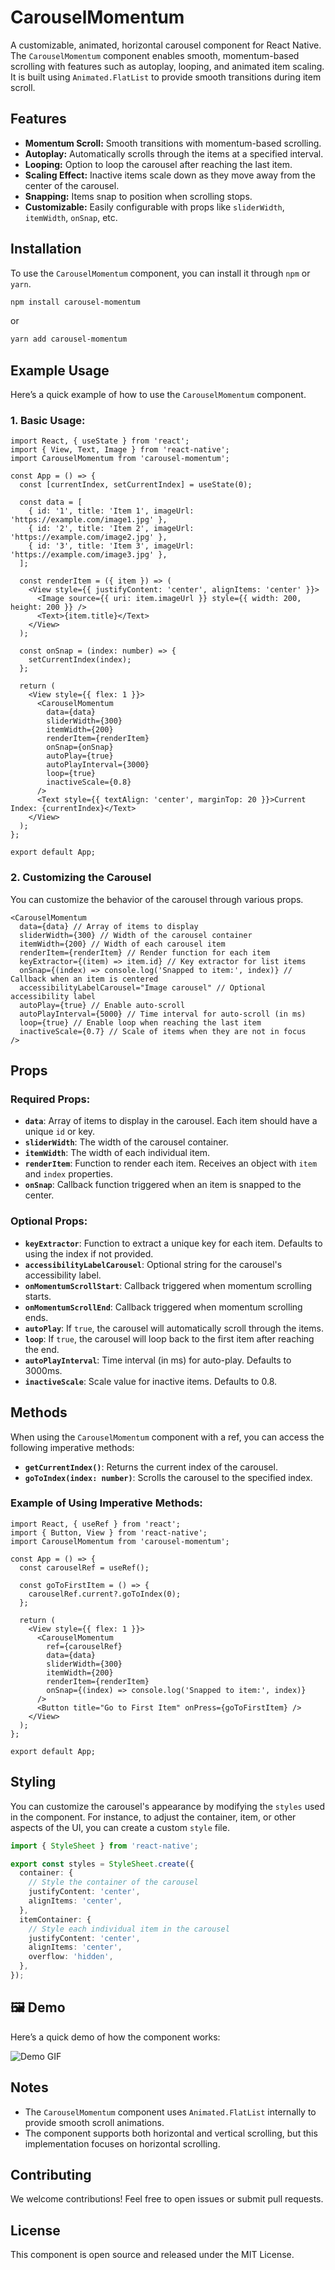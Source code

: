# CarouselMomentum

A customizable, animated, horizontal carousel component for React Native. The `CarouselMomentum` component enables smooth, momentum-based scrolling with features such as autoplay, looping, and animated item scaling. It is built using `Animated.FlatList` to provide smooth transitions during item scroll.

## Features
- **Momentum Scroll:** Smooth transitions with momentum-based scrolling.
- **Autoplay:** Automatically scrolls through the items at a specified interval.
- **Looping:** Option to loop the carousel after reaching the last item.
- **Scaling Effect:** Inactive items scale down as they move away from the center of the carousel.
- **Snapping:** Items snap to position when scrolling stops.
- **Customizable:** Easily configurable with props like `sliderWidth`, `itemWidth`, `onSnap`, etc.

## Installation

To use the `CarouselMomentum` component, you can install it through `npm` or `yarn`.

```bash
npm install carousel-momentum
```

or

```bash
yarn add carousel-momentum
```

## Example Usage

Here’s a quick example of how to use the `CarouselMomentum` component.

### 1. Basic Usage:

```tsx
import React, { useState } from 'react';
import { View, Text, Image } from 'react-native';
import CarouselMomentum from 'carousel-momentum';

const App = () => {
  const [currentIndex, setCurrentIndex] = useState(0);

  const data = [
    { id: '1', title: 'Item 1', imageUrl: 'https://example.com/image1.jpg' },
    { id: '2', title: 'Item 2', imageUrl: 'https://example.com/image2.jpg' },
    { id: '3', title: 'Item 3', imageUrl: 'https://example.com/image3.jpg' },
  ];

  const renderItem = ({ item }) => (
    <View style={{ justifyContent: 'center', alignItems: 'center' }}>
      <Image source={{ uri: item.imageUrl }} style={{ width: 200, height: 200 }} />
      <Text>{item.title}</Text>
    </View>
  );

  const onSnap = (index: number) => {
    setCurrentIndex(index);
  };

  return (
    <View style={{ flex: 1 }}>
      <CarouselMomentum
        data={data}
        sliderWidth={300}
        itemWidth={200}
        renderItem={renderItem}
        onSnap={onSnap}
        autoPlay={true}
        autoPlayInterval={3000}
        loop={true}
        inactiveScale={0.8}
      />
      <Text style={{ textAlign: 'center', marginTop: 20 }}>Current Index: {currentIndex}</Text>
    </View>
  );
};

export default App;
```

### 2. Customizing the Carousel

You can customize the behavior of the carousel through various props.

```tsx
<CarouselMomentum
  data={data} // Array of items to display
  sliderWidth={300} // Width of the carousel container
  itemWidth={200} // Width of each carousel item
  renderItem={renderItem} // Render function for each item
  keyExtractor={(item) => item.id} // Key extractor for list items
  onSnap={(index) => console.log('Snapped to item:', index)} // Callback when an item is centered
  accessibilityLabelCarousel="Image carousel" // Optional accessibility label
  autoPlay={true} // Enable auto-scroll
  autoPlayInterval={5000} // Time interval for auto-scroll (in ms)
  loop={true} // Enable loop when reaching the last item
  inactiveScale={0.7} // Scale of items when they are not in focus
/>
```

## Props

### Required Props:

- **`data`**: Array of items to display in the carousel. Each item should have a unique `id` or key.
- **`sliderWidth`**: The width of the carousel container.
- **`itemWidth`**: The width of each individual item.
- **`renderItem`**: Function to render each item. Receives an object with `item` and `index` properties.
- **`onSnap`**: Callback function triggered when an item is snapped to the center.

### Optional Props:

- **`keyExtractor`**: Function to extract a unique key for each item. Defaults to using the index if not provided.
- **`accessibilityLabelCarousel`**: Optional string for the carousel's accessibility label.
- **`onMomentumScrollStart`**: Callback triggered when momentum scrolling starts.
- **`onMomentumScrollEnd`**: Callback triggered when momentum scrolling ends.
- **`autoPlay`**: If `true`, the carousel will automatically scroll through the items.
- **`loop`**: If `true`, the carousel will loop back to the first item after reaching the end.
- **`autoPlayInterval`**: Time interval (in ms) for auto-play. Defaults to 3000ms.
- **`inactiveScale`**: Scale value for inactive items. Defaults to 0.8.

## Methods

When using the `CarouselMomentum` component with a ref, you can access the following imperative methods:

- **`getCurrentIndex()`**: Returns the current index of the carousel.
- **`goToIndex(index: number)`**: Scrolls the carousel to the specified index.

### Example of Using Imperative Methods:

```tsx
import React, { useRef } from 'react';
import { Button, View } from 'react-native';
import CarouselMomentum from 'carousel-momentum';

const App = () => {
  const carouselRef = useRef();

  const goToFirstItem = () => {
    carouselRef.current?.goToIndex(0);
  };

  return (
    <View style={{ flex: 1 }}>
      <CarouselMomentum
        ref={carouselRef}
        data={data}
        sliderWidth={300}
        itemWidth={200}
        renderItem={renderItem}
        onSnap={(index) => console.log('Snapped to item:', index)}
      />
      <Button title="Go to First Item" onPress={goToFirstItem} />
    </View>
  );
};

export default App;
```

## Styling

You can customize the carousel's appearance by modifying the `styles` used in the component. For instance, to adjust the container, item, or other aspects of the UI, you can create a custom `style` file.

```ts
import { StyleSheet } from 'react-native';

export const styles = StyleSheet.create({
  container: {
    // Style the container of the carousel
    justifyContent: 'center',
    alignItems: 'center',
  },
  itemContainer: {
    // Style each individual item in the carousel
    justifyContent: 'center',
    alignItems: 'center',
    overflow: 'hidden',
  },
});
```

## 🖼️ Demo

Here’s a quick demo of how the component works:

![Demo GIF](https://github.com/raouldandresy/gif/blob/main/react-native-carousel-momentum.gif)


## Notes

- The `CarouselMomentum` component uses `Animated.FlatList` internally to provide smooth scroll animations.
- The component supports both horizontal and vertical scrolling, but this implementation focuses on horizontal scrolling.

## Contributing

We welcome contributions! Feel free to open issues or submit pull requests.

## License

This component is open source and released under the MIT License.
